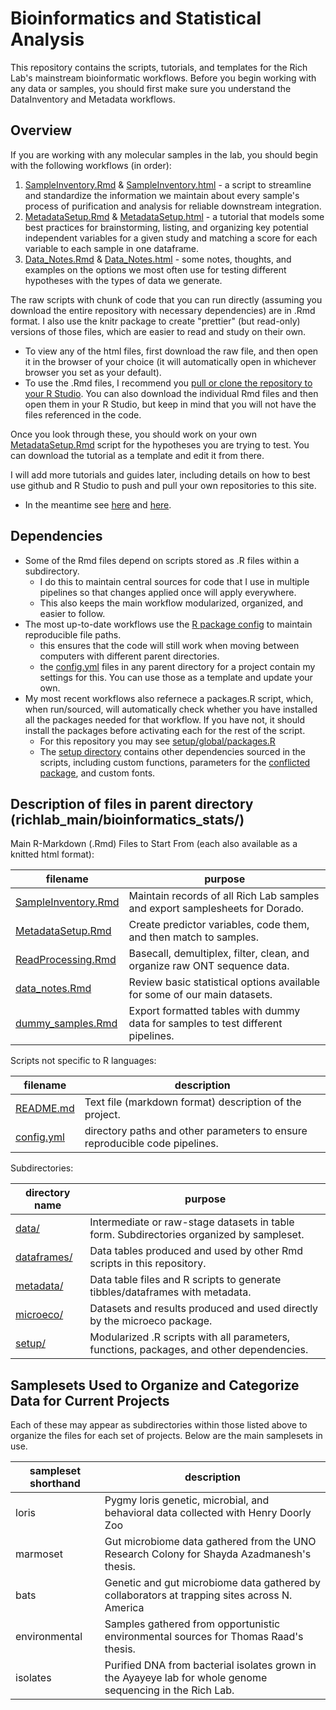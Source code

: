 Bioinformatics and Statistical Analysis
========================================

This repository contains the scripts, tutorials, and templates for the Rich Lab's mainstream bioinformatic workflows.
Before you begin working with any data or samples, you should first make sure you understand the DataInventory and Metadata workflows.

Overview
--------

If you are working with any molecular samples in the lab, you should begin with the following workflows (in order):

1. [SampleInventory.Rmd](SampleInventory.Rmd) & [SampleInventory.html](SampleInventory.html) - a script to streamline and standardize the information we maintain about every sample's process of purification and analysis for reliable downstream integration.
2. [MetadataSetup.Rmd](MetadataSetup.Rmd) & [MetadataSetup.html](MetadataSetup.html) - a tutorial that models some best practices for brainstorming, listing, and organizing key potential independent variables for a given study and matching a score for each variable to each sample in one dataframe.
3. [Data_Notes.Rmd](Data_Notes.Rmd) & [Data_Notes.html](Data_Notes.html) - some notes, thoughts, and examples on the options we most often use for testing different hypotheses with the types of data we generate.

The raw scripts with chunk of code that you can run directly (assuming you download the entire repository with necessary dependencies) are in .Rmd format. I also use the knitr package to create "prettier" (but read-only) versions of those files, which are easier to read and study on their own.
- To view any of the html files, first download the raw file, and then open it in the browser of your choice (it will automatically open in whichever browser you set as your default).
- To use the .Rmd files, I recommend you [pull or clone the repository to your R Studio](https://docs.github.com/en/get-started/start-your-journey/downloading-files-from-github). You can also download the individual Rmd files and then open them in your R Studio, but keep in mind that you will not have the files referenced in the code.

Once you look through these, you should work on your own [MetadataSetup.Rmd](MetadataSetup.Rmd) script for the hypotheses you are trying to test. You can download the tutorial as a template and edit it from there.

I will add more tutorials and guides later, including details on how to best use github and R Studio to push and pull your own repositories to this site.
- In the meantime see [here](https://happygitwithr.com/) and [here](https://docs.github.com/en/get-started/start-your-journey/git-and-github-learning-resources).


Dependencies
------------

- Some of the Rmd files depend on scripts stored as .R files within a subdirectory.
  - I do this to maintain central sources for code that I use in multiple pipelines so that changes applied once will apply everywhere.
  - This also keeps the main workflow modularized, organized, and easier to follow.
- The most up-to-date workflows use the [R package config](https://rstudio.github.io/config/articles/config.html) to maintain reproducible file paths.
  - this ensures that the code will still work when moving between computers with different parent directories.
  - the [config.yml](config.yml) files in any parent directory for a project contain my settings for this. You can use those as a template and update your own.
- My most recent workflows also refernece a packages.R script, which, when run/sourced, will automatically check whether you have installed all the packages needed for that workflow. If you have not, it should install the packages before activating each for the rest of the script.
  - For this repository you may see [setup/global/packages.R](setup/global/packages.R)
  - The [setup directory](setup/) contains other dependencies sourced in the scripts, including custom functions, parameters for the [conflicted package](https://conflicted.r-lib.org/), and custom fonts.

Description of files in parent directory (richlab_main/bioinformatics_stats/)
------------------------------------------------------------------------------

Main R-Markdown (.Rmd) Files to Start From (each also available as a knitted html format):

filename                                   |  purpose
-------------------------------------------|------------------------------------------------------------------------------------
[SampleInventory.Rmd](SampleInventory.Rmd) |  Maintain records of all Rich Lab samples and export samplesheets for Dorado.
[MetadataSetup.Rmd](MetadataSetup.Rmd)     |  Create predictor variables, code them, and then match to samples.
[ReadProcessing.Rmd](ReadProcessing.Rmd)   |  Basecall, demultiplex, filter, clean, and organize raw ONT sequence data.
[data_notes.Rmd](data_notes.Rmd)           |  Review basic statistical options available for some of our main datasets.
[dummy_samples.Rmd](dummy_samples.Rmd)     |  Export formatted tables with dummy data for samples to test different pipelines.

Scripts not specific to R languages:

filename                          |  description
----------------------------------|------------------------------------------------------------------------------------
[README.md](README.md)            |  Text file (markdown format) description of the project.
[config.yml](config.yml)          |  directory paths and other parameters to ensure reproducible code pipelines.


Subdirectories:


directory name                    |  purpose
----------------------------------|------------------------------------------------------------------------------------
[data/](data/)                    |  Intermediate or raw-stage datasets in table form. Subdirectories organized by sampleset.
[dataframes/](dataframes/)        |  Data tables produced and used by other Rmd scripts in this repository.
[metadata/](metadata/)            |  Data table files and R scripts to generate tibbles/dataframes with metadata.
[microeco/](microeco/)            |  Datasets and results produced and used directly by the microeco package.
[setup/](setup/)                  |  Modularized .R scripts with all parameters, functions, packages, and other dependencies.



Samplesets Used to Organize and Categorize Data for Current Projects
---------------------------------------------------------------------
Each of these may appear as subdirectories within those listed above to organize the files for each set of projects. Below are the main samplesets in use.

sampleset shorthand               |  description
----------------------------------|------------------------------------------------------------------------------------
loris                             |  Pygmy loris genetic, microbial, and behavioral data collected with Henry Doorly Zoo
marmoset                          |  Gut microbiome data gathered from the UNO Research Colony for Shayda Azadmanesh's thesis.
bats                              |  Genetic and gut microbiome data gathered by collaborators at trapping sites across N. America
environmental                     |  Samples gathered from opportunistic environmental sources for Thomas Raad's thesis.
isolates                          |  Purified DNA from bacterial isolates grown in the Ayayeye lab for whole genome sequencing in the Rich Lab.


